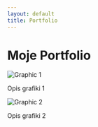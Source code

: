 ```yaml
---
layout: default
title: Portfolio
---
```


# Moje Portfolio

<div class="gallery">
    <!-- Przykładowe grafiki, dodaj więcej według potrzeb -->
    <div class="gallery-item">
        <img src="{{ '/assets/IMG_7738.jpeg' | relative_url }}" alt="Graphic 1">
        <p>Opis grafiki 1</p>
    </div>
    <div class="gallery-item">
        <img src="{{ '/assets/IMG_7737.png' | relative_url }}" alt="Graphic 2">
        <p>Opis grafiki 2</p>
    </div>
    <!-- Dodaj więcej elementów galerii w ten sposób -->
</div>
